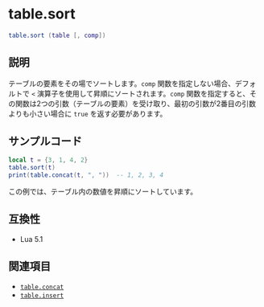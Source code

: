 # table.sort

```lua
table.sort (table [, comp])
```

## 説明

テーブルの要素をその場でソートします。`comp` 関数を指定しない場合、デフォルトで `<` 演算子を使用して昇順にソートされます。`comp` 関数を指定すると、その関数は2つの引数（テーブルの要素）を受け取り、最初の引数が2番目の引数よりも小さい場合に `true` を返す必要があります。

## サンプルコード

```lua
local t = {3, 1, 4, 2}
table.sort(t)
print(table.concat(t, ", "))  -- 1, 2, 3, 4
```

この例では、テーブル内の数値を昇順にソートしています。

## 互換性

- Lua 5.1

## 関連項目

- [`table.concat`](concat.md)
- [`table.insert`](insert.md)
